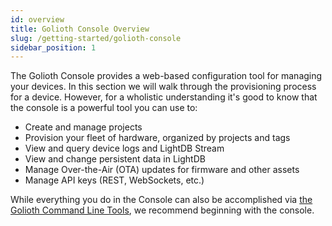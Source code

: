 ```yaml
---
id: overview
title: Golioth Console Overview
slug: /getting-started/golioth-console
sidebar_position: 1
---
```


The Golioth Console provides a web-based configuration tool for managing your devices. In this section we will walk through the provisioning process for a device. However, for a wholistic understanding it's good to know that the console is a powerful tool you can use to:

* Create and manage projects
* Provision your fleet of hardware, organized by projects and tags
* View and query device logs and LightDB Stream
* View and change persistent data in LightDB
* Manage Over-the-Air (OTA) updates for firmware and other assets
* Manage API keys (REST, WebSockets, etc.)

While everything you do in the Console can also be accomplished via [the Golioth Command Line Tools](../commandline), we recommend beginning with the console.
